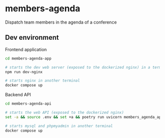 # members-agenda
Dispatch team members in the agenda of a conference

## Dev environment

Frontend application

```sh
cd members-agenda-app

# starts the dev web server (exposed to the dockerized nginx) in a terminal
npm run dev-nginx

# starts nginx in another terminal
docker compose up
```

Backend API

```sh
cd members-agenda-api

# starts the web API (exposed to the dockerized nginx)
set -a && source .env && set +a && poetry run uvicorn members_agenda_api.__main__:app --host 0.0.0.0 --port 8282 --reload

# starts mysql and phpmyadmin in another terminal
docker compose up
```